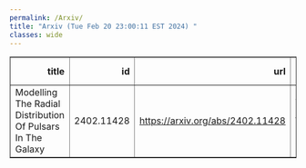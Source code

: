 ```yaml
---
permalink: /Arxiv/
title: "Arxiv (Tue Feb 20 23:00:11 EST 2024) "
classes: wide
---
```

<table border="1" class="dataframe">
  <thead>
    <tr style="text-align: right;">
      <th>title</th>
      <th>id</th>
      <th>url</th>
      <th>authors</th>
      <th>Local Authors</th>
    </tr>
  </thead>
  <tbody>
    <tr>
      <td>Modelling The Radial Distribution Of Pulsars In The Galaxy</td>
      <td>2402.11428</td>
      <td><a href="https://arxiv.org/abs/2402.11428" target="_blank">https://arxiv.org/abs/2402.11428</a></td>
      <td>J. T. Xie, J. B. Wang, N. Wang, R. Manchester, G. Hobbs</td>
      <td>Ji Wang</td>
    </tr>
  </tbody>
</table>
